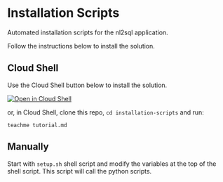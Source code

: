 # Installation Scripts

Automated installation scripts for the nl2sql application.

Follow the instructions below to install the solution.

## Cloud Shell

Use the Cloud Shell button below to install the solution.

[![Open in Cloud Shell](https://gstatic.com/cloudssh/images/open-btn.png)](https://ssh.cloud.google.com/cloudshell/open?cloudshell_git_repo=https://github.com/fabloc/nl2sql-bigquery&cloudshell_tutorial=installation_scripts/tutorial.md)

or, in Cloud Shell, clone this repo, `cd installation-scripts` and run:

```
teachme tutorial.md
```


## Manually

Start with `setup.sh` shell script and modify the variables at the top of the shell script. This script will call the python scripts.